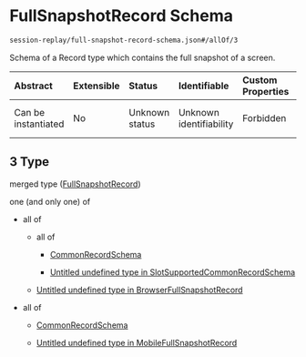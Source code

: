 # FullSnapshotRecord Schema

```txt
session-replay/full-snapshot-record-schema.json#/allOf/3
```

Schema of a Record type which contains the full snapshot of a screen.

| Abstract            | Extensible | Status         | Identifiable            | Custom Properties | Additional Properties | Access Restrictions | Defined In                                                                               |
| :------------------ | :--------- | :------------- | :---------------------- | :---------------- | :-------------------- | :------------------ | :--------------------------------------------------------------------------------------- |
| Can be instantiated | No         | Unknown status | Unknown identifiability | Forbidden         | Allowed               | none                | [session-replay-schema.json\*](../out/session-replay-schema.json "open original schema") |

## 3 Type

merged type ([FullSnapshotRecord](session-replay-schema-allof-fullsnapshotrecord.md))

one (and only one) of

* all of

  * all of

    * [CommonRecordSchema](_common-record-schema.md "check type definition")

    * [Untitled undefined type in SlotSupportedCommonRecordSchema](_slot-supported-common-record-schema-allof-1.md "check type definition")

  * [Untitled undefined type in BrowserFullSnapshotRecord](full-snapshot-record-schema-allof-1.md "check type definition")

* all of

  * [CommonRecordSchema](_common-record-schema.md "check type definition")

  * [Untitled undefined type in MobileFullSnapshotRecord](full-snapshot-record-schema-2-allof-1.md "check type definition")
